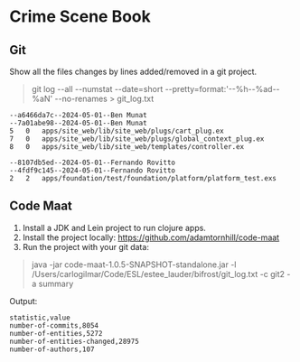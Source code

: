 # Crime Scene Book

## Git 

Show all the files changes by lines added/removed in a git project.
> git log --all --numstat --date=short --pretty=format:'--%h--%ad--%aN' --no-renames > git_log.txt

```
--a6466da7c--2024-05-01--Ben Munat
--7a01abe98--2024-05-01--Ben Munat
5	0	apps/site_web/lib/site_web/plugs/cart_plug.ex
7	0	apps/site_web/lib/site_web/plugs/global_context_plug.ex
8	0	apps/site_web/lib/site_web/templates/controller.ex

--8107db5ed--2024-05-01--Fernando Rovitto
--4fdf9c145--2024-05-01--Fernando Rovitto
2	2	apps/foundation/test/foundation/platform/platform_test.exs
```

## Code Maat

1. Install a JDK and Lein project to run clojure apps.
2. Install the project locally: https://github.com/adamtornhill/code-maat
3. Run the project with your git data:

> java -jar code-maat-1.0.5-SNAPSHOT-standalone.jar -l /Users/carlogilmar/Code/ESL/estee_lauder/bifrost/git_log.txt -c git2 -a summary

Output:
```
statistic,value
number-of-commits,8054
number-of-entities,5272
number-of-entities-changed,28975
number-of-authors,107
```
